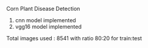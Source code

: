  Corn Plant Disease Detection

1. cnn model implemented
2. vgg16 model implemented

Total images used : 8541 with ratio 80:20 for train:test